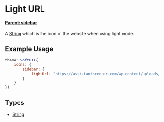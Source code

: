 # Light URL
#### **[Parent: sidebar](/docs/icons/sidebar/)**

A [String](https://developer.mozilla.org/en-US/docs/Web/JavaScript/Reference/Global_Objects/String) which is the icon of the website when using light mode.

## Example Usage
```js
theme: SoftUI({
    icons: {
        sidebar: {
            lightUrl: "https://assistantscenter.com/wp-content/uploads/2021/11/cropped-cropped-logov6.png"
        }
    }
})
```

## Types
- [String](https://developer.mozilla.org/en-US/docs/Web/JavaScript/Reference/Global_Objects/String)
